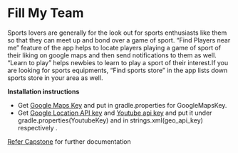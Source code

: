# Fill My Team


Sports lovers are generally for the look out for sports enthusiasts like them so that they can meet up and bond over a game of sport. “Find Players near me” feature of the app helps to locate players playing a game of sport of their liking on google maps and then send notifications to them as well. “Learn to play” helps newbies to learn to play a sport of their interest.If you are looking for sports equipments, “Find sports store” in the app lists down sports store in your area as well.

**Installation instructions**

  * Get [Google Maps Key](https://developers.google.com/maps/documentation/android-api/signup)  and put in gradle.properties for GoogleMapsKey. 
  * Get [Google Location API key](https://developers.google.com/places/android-api/signup) and [Youtube api key](https://developers.google.com/youtube/android/player/register) and put it under gradle.properties(YoutubeKey) and in strings.xml(geo_api_key) respectively .
   
  [Refer Capstone](https://github.com/Ruchita7/Capstone-Project) for further documentation 

